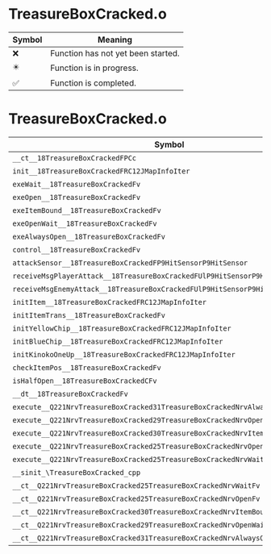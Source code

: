 # TreasureBoxCracked.o
| Symbol | Meaning 
| ------------- | ------------- 
| :x: | Function has not yet been started. 
| :eight_pointed_black_star: | Function is in progress. 
| :white_check_mark: | Function is completed. 


# TreasureBoxCracked.o
| Symbol | Decompiled? |
| ------------- | ------------- |
| `__ct__18TreasureBoxCrackedFPCc` | :x: |
| `init__18TreasureBoxCrackedFRC12JMapInfoIter` | :x: |
| `exeWait__18TreasureBoxCrackedFv` | :x: |
| `exeOpen__18TreasureBoxCrackedFv` | :x: |
| `exeItemBound__18TreasureBoxCrackedFv` | :x: |
| `exeOpenWait__18TreasureBoxCrackedFv` | :x: |
| `exeAlwaysOpen__18TreasureBoxCrackedFv` | :x: |
| `control__18TreasureBoxCrackedFv` | :x: |
| `attackSensor__18TreasureBoxCrackedFP9HitSensorP9HitSensor` | :x: |
| `receiveMsgPlayerAttack__18TreasureBoxCrackedFUlP9HitSensorP9HitSensor` | :x: |
| `receiveMsgEnemyAttack__18TreasureBoxCrackedFUlP9HitSensorP9HitSensor` | :x: |
| `initItem__18TreasureBoxCrackedFRC12JMapInfoIter` | :x: |
| `initItemTrans__18TreasureBoxCrackedFv` | :x: |
| `initYellowChip__18TreasureBoxCrackedFRC12JMapInfoIter` | :x: |
| `initBlueChip__18TreasureBoxCrackedFRC12JMapInfoIter` | :x: |
| `initKinokoOneUp__18TreasureBoxCrackedFRC12JMapInfoIter` | :x: |
| `checkItemPos__18TreasureBoxCrackedFv` | :x: |
| `isHalfOpen__18TreasureBoxCrackedCFv` | :x: |
| `__dt__18TreasureBoxCrackedFv` | :x: |
| `execute__Q221NrvTreasureBoxCracked31TreasureBoxCrackedNrvAlwaysOpenCFP5Spine` | :x: |
| `execute__Q221NrvTreasureBoxCracked29TreasureBoxCrackedNrvOpenWaitCFP5Spine` | :x: |
| `execute__Q221NrvTreasureBoxCracked30TreasureBoxCrackedNrvItemBoundCFP5Spine` | :x: |
| `execute__Q221NrvTreasureBoxCracked25TreasureBoxCrackedNrvOpenCFP5Spine` | :x: |
| `execute__Q221NrvTreasureBoxCracked25TreasureBoxCrackedNrvWaitCFP5Spine` | :x: |
| `__sinit_\TreasureBoxCracked_cpp` | :x: |
| `__ct__Q221NrvTreasureBoxCracked25TreasureBoxCrackedNrvWaitFv` | :x: |
| `__ct__Q221NrvTreasureBoxCracked25TreasureBoxCrackedNrvOpenFv` | :x: |
| `__ct__Q221NrvTreasureBoxCracked30TreasureBoxCrackedNrvItemBoundFv` | :x: |
| `__ct__Q221NrvTreasureBoxCracked29TreasureBoxCrackedNrvOpenWaitFv` | :x: |
| `__ct__Q221NrvTreasureBoxCracked31TreasureBoxCrackedNrvAlwaysOpenFv` | :x: |
